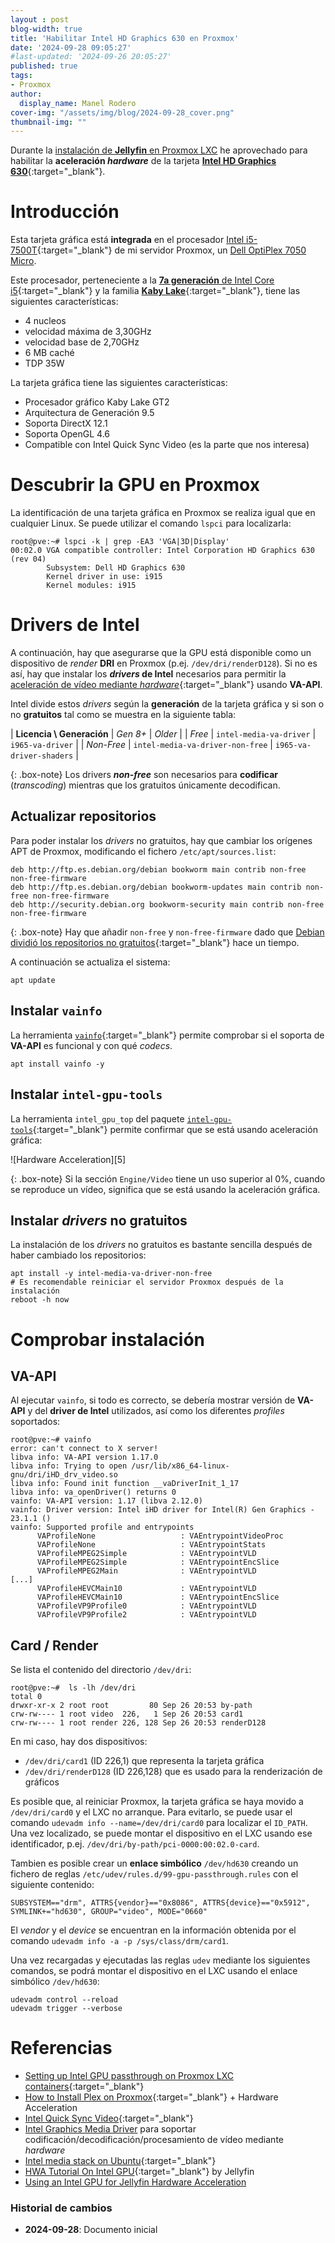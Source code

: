 ```yaml
---
layout : post
blog-width: true
title: 'Habilitar Intel HD Graphics 630 en Proxmox'
date: '2024-09-28 09:05:27'
#last-updated: '2024-09-26 20:05:27'
published: true
tags:
- Proxmox
author:
  display_name: Manel Rodero
cover-img: "/assets/img/blog/2024-09-28_cover.png"
thumbnail-img: ""
---
```


Durante la [instalación de **Jellyfin** en Proxmox LXC](instalar-jellyfin-en-proxmox-lxc) he aprovechado para habilitar la **aceleración _hardware_** de la tarjeta [**Intel HD Graphics 630**](https://www.techpowerup.com/gpu-specs/hd-graphics-630.c2962){:target="_blank"}.

# Introducción

Esta tarjeta gráfica está **integrada** en el procesador [Intel i5-7500T](https://ark.intel.com/content/www/us/en/ark/products/97121/intel-core-i5-7500t-processor-6m-cache-up-to-3-30-ghz.html){:target="_blank"} de mi servidor Proxmox, un [Dell OptiPlex 7050 Micro](proxmox-ve-802-en-un-dell-optiplex-7050).

Este procesador, perteneciente a la [**7a generación** de Intel Core i5](https://ark.intel.com/content/www/us/en/ark/products/series/95543/7th-generation-intel-core-i5-processors.html){:target="_blank"} y la familia [**Kaby Lake**](https://ark.intel.com/content/www/us/en/ark/products/codename/82879/products-formerly-kaby-lake.html){:target="_blank"}, tiene las siguientes características:

* 4 nucleos
* velocidad máxima de 3,30GHz
* velocidad base de 2,70GHz
* 6 MB caché
* TDP 35W

La tarjeta gráfica tiene las siguientes características:

* Procesador gráfico Kaby Lake GT2
* Arquitectura de Generación 9.5
* Soporta DirectX 12.1
* Soporta OpenGL 4.6
* Compatible con Intel Quick Sync Video (es la parte que nos interesa)

# Descubrir la GPU en Proxmox

La identificación de una tarjeta gráfica en Proxmox se realiza igual que en cualquier Linux. Se puede utilizar el comando `lspci` para localizarla:

```
root@pve:~# lspci -k | grep -EA3 'VGA|3D|Display'
00:02.0 VGA compatible controller: Intel Corporation HD Graphics 630 (rev 04)
        Subsystem: Dell HD Graphics 630
        Kernel driver in use: i915
        Kernel modules: i915
```

# Drivers de Intel

A continuación, hay que asegurarse que la GPU está disponible como un dispositivo de _render_ **DRI** en Proxmox (p.ej. `/dev/dri/renderD128`). Si no es así, hay que instalar los **_drivers_ de Intel** necesarios para permitir la [aceleración de vídeo mediante _hardware_](https://wiki.debian.org/HardwareVideoAcceleration){:target="_blank"} usando **VA-API**.

Intel divide estos _drivers_ según la **generación** de la tarjeta gráfica y si son o no **gratuitos** tal como se muestra en la siguiente tabla:

| **Licencia \ Generación** | _Gen 8+_ | _Older_ |
|  _Free_ | `intel-media-va-driver` | `i965-va-driver` |
|  _Non-Free_ | `intel-media-va-driver-non-free` | `i965-va-driver-shaders` |

{: .box-note}
Los drivers **_non-free_** son necesarios para **codificar** (_transcoding_) mientras que los gratuitos únicamente decodifican.

## Actualizar repositorios

Para poder instalar los _drivers_ no gratuitos, hay que cambiar los orígenes APT de Proxmox, modificando el fichero `/etc/apt/sources.list`:

```
deb http://ftp.es.debian.org/debian bookworm main contrib non-free non-free-firmware
deb http://ftp.es.debian.org/debian bookworm-updates main contrib non-free non-free-firmware
deb http://security.debian.org bookworm-security main contrib non-free non-free-firmware
```

{: .box-note}
Hay que añadir `non-free` y `non-free-firmware` dado que [Debian dividió los repositorios no gratuitos](https://www.debian.org/releases/bookworm/amd64/release-notes/ch-information.html#non-free-split){:target="_blank"} hace un tiempo.

A continuación se actualiza el sistema:

```
apt update
```

## Instalar `vainfo`

La herramienta [`vainfo`](https://packages.debian.org/vainfo){:target="_blank"} permite comprobar si el soporta de **VA-API** es funcional y con qué _codecs_.

```
apt install vainfo -y
```

## Instalar `intel-gpu-tools`

La herramienta `intel_gpu_top` del paquete [`intel-gpu-tools`](https://packages.debian.org/intel-gpu-tools){:target="_blank"} permite confirmar que se está usando aceleración gráfica:

![Hardware Acceleration][5]

{: .box-note}
Si la sección `Engine/Video` tiene un uso superior al 0%, cuando se reproduce un vídeo, significa que se está usando la aceleración gráfica.

## Instalar _drivers_ no gratuitos

La instalación de los _drivers_ no gratuitos es bastante sencilla después de haber cambiado los repositorios:

```
apt install -y intel-media-va-driver-non-free
# Es recomendable reiniciar el servidor Proxmox después de la instalación
reboot -h now
```

# Comprobar instalación

## VA-API

Al ejecutar `vainfo`, si todo es correcto, se debería mostrar versión de **VA-API** y del **driver de Intel** utilizados, así como los diferentes _profiles_ soportados:

```
root@pve:~# vainfo 
error: can't connect to X server!
libva info: VA-API version 1.17.0
libva info: Trying to open /usr/lib/x86_64-linux-gnu/dri/iHD_drv_video.so
libva info: Found init function __vaDriverInit_1_17
libva info: va_openDriver() returns 0
vainfo: VA-API version: 1.17 (libva 2.12.0)
vainfo: Driver version: Intel iHD driver for Intel(R) Gen Graphics - 23.1.1 ()
vainfo: Supported profile and entrypoints
      VAProfileNone                   : VAEntrypointVideoProc
      VAProfileNone                   : VAEntrypointStats
      VAProfileMPEG2Simple            : VAEntrypointVLD
      VAProfileMPEG2Simple            : VAEntrypointEncSlice
      VAProfileMPEG2Main              : VAEntrypointVLD
[...]
      VAProfileHEVCMain10             : VAEntrypointVLD
      VAProfileHEVCMain10             : VAEntrypointEncSlice
      VAProfileVP9Profile0            : VAEntrypointVLD
      VAProfileVP9Profile2            : VAEntrypointVLD
```

## Card / Render

Se lista el contenido del directorio `/dev/dri`:

```
root@pve:~#  ls -lh /dev/dri
total 0
drwxr-xr-x 2 root root         80 Sep 26 20:53 by-path
crw-rw---- 1 root video  226,   1 Sep 26 20:53 card1
crw-rw---- 1 root render 226, 128 Sep 26 20:53 renderD128
```

En mi caso, hay dos dispositivos:

* `/dev/dri/card1` (ID 226,1) que representa la tarjeta gráfica
* `/dev/dri/renderD128` (ID 226,128) que es usado para la renderización de gráficos

Es posible que, al reiniciar Proxmox, la tarjeta gráfica se haya movido a `/dev/dri/card0` y el LXC no arranque. Para evitarlo, se puede usar el comando `udevadm info --name=/dev/dri/card0` para localizar el `ID_PATH`. Una vez localizado, se puede montar el dispositivo en el LXC usando ese identificador, p.ej. `/dev/dri/by-path/pci-0000:00:02.0-card`.

Tambien es posible crear un **enlace simbólico** `/dev/hd630` creando un fichero de reglas `/etc/udev/rules.d/99-gpu-passthrough.rules` con el siguiente contenido:

```
SUBSYSTEM=="drm", ATTRS{vendor}=="0x8086", ATTRS{device}=="0x5912", SYMLINK+="hd630", GROUP="video", MODE="0660"
```

El _vendor_ y el _device_ se encuentran en la información obtenida por el comando `udevadm info -a -p /sys/class/drm/card1`.

Una vez recargadas y ejecutadas las reglas `udev` mediante los siguientes comandos, se podrá montar el dispositivo en el LXC usando el enlace simbólico `/dev/hd630`:

```
udevadm control --reload
udevadm trigger --verbose
```

# Referencias

* [Setting up Intel GPU passthrough on Proxmox LXC containers](https://geekistheway.com/2022/12/23/setting-up-intel-gpu-passthrough-on-proxmox-lxc-containers/){:target="_blank"}
* [How to Install Plex on Proxmox](https://www.wundertech.net/how-to-install-plex-on-proxmox/){:target="_blank"} + Hardware Acceleration
* [Intel Quick Sync Video](https://en.wikipedia.org/wiki/Intel_Quick_Sync_Video){:target="_blank"}
* [Intel Graphics Media Driver](https://github.com/intel/media-driver) para soportar codificación/decodificación/procesamiento de vídeo mediante _hardware_
* [Intel media stack on Ubuntu](https://github.com/Intel-Media-SDK/MediaSDK/wiki/Intel-media-stack-on-Ubuntu){:target="_blank"}
* [HWA Tutorial On Intel GPU](https://jellyfin.org/docs/general/administration/hardware-acceleration/intel/){:target="_blank"} by Jellyfin
* [Using an Intel GPU for Jellyfin Hardware Acceleration](https://blog.stabl.one/posts/007-jellyfin-hardware-acceleration/)

### Historial de cambios

* **2024-09-28**: Documento inicial

[1]: /assets/img/blog/2024-09-28_image_5.png "Hardware Acceleration"
